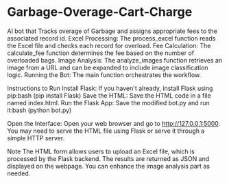 # Garbage-Overage-Cart-Charge
AI bot that Tracks overage of Garbage and assigns appropriate fees to the associated record id.
Excel Processing: The process_excel function reads the Excel file and checks each record for overload.
Fee Calculation: The calculate_fee function determines the fee based on the number of overloaded bags.
Image Analysis: The analyze_images function retrieves an image from a URL and can be expanded to include image classification logic.
Running the Bot: The main function orchestrates the workflow.

Instructions to Run
Install Flask: If you haven't already, install Flask using pip:bash (pip install Flask)
Save the HTML: Save the HTML code in a file named index.html.
Run the Flask App: Save the modified bot.py and run it:bash (python bot.py)

Open the Interface: Open your web browser and go to http://127.0.0.1:5000. You may need to serve the HTML file using Flask or serve it through a simple HTTP server.

Note
The HTML form allows users to upload an Excel file, which is processed by the Flask backend.
The results are returned as JSON and displayed on the webpage.
You can enhance the image analysis part as needed.
